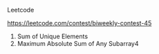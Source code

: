 Leetcode 

https://leetcode.com/contest/biweekly-contest-45
1. Sum of Unique Elements
2. Maximum Absolute Sum of Any Subarray4

